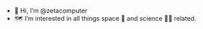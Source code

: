 - 🖖 Hi, I’m @zetacomputer
- 🗺️ I’m interested in all things space 🌌 and science 👨‍🔬 related.


<!---
zetacomputer/zetacomputer is a ✨ special ✨ repository because its `README.md` (this file) appears on your GitHub profile.
You can click the Preview link to take a look at your changes.
--->
